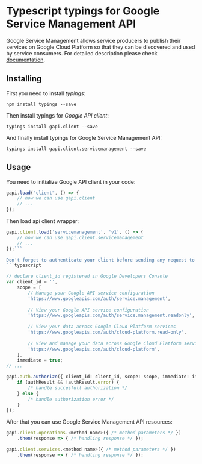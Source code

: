 # Typescript typings for Google Service Management API
Google Service Management allows service producers to publish their services on Google Cloud Platform so that they can be discovered and used by service consumers.
For detailed description please check [documentation](https://cloud.google.com/service-management/).

## Installing

First you need to install *typings*:
```
npm install typings --save 
```

Then install typings for *Google API client*:
```
typings install gapi.client --save 
```

And finally install typings for Google Service Management API:
```
typings install gapi.client.servicemanagement --save 
```

## Usage

You need to initialize Google API client in your code:
```typescript
gapi.load("client", () => { 
    // now we can use gapi.client
    // ... 
});
```

Then load api client wrapper:
```typescript
gapi.client.load('servicemanagement', 'v1', () => {
    // now we can use gapi.client.servicemanagement
    // ... 
});```

Don't forget to authenticate your client before sending any request to resources:
```typescript

// declare client_id registered in Google Developers Console
var client_id = '',
    scope = [     
        // Manage your Google API service configuration
        'https://www.googleapis.com/auth/service.management',
    
        // View your Google API service configuration
        'https://www.googleapis.com/auth/service.management.readonly',
    
        // View your data across Google Cloud Platform services
        'https://www.googleapis.com/auth/cloud-platform.read-only',
    
        // View and manage your data across Google Cloud Platform services
        'https://www.googleapis.com/auth/cloud-platform',
    ],
    immediate = true;
// ...

gapi.auth.authorize({ client_id: client_id, scope: scope, immediate: immediate }, authResult => {
    if (authResult && !authResult.error) {
        /* handle succesfull authorization */
    } else {
        /* handle authorization error */
    }
});            
```

After that you can use Google Service Management API resources:

```typescript
gapi.client.operations.<method name>({ /* method parameters */ })
    .then(response => { /* handling response */ });

gapi.client.services.<method name>({ /* method parameters */ })
    .then(response => { /* handling response */ });
```